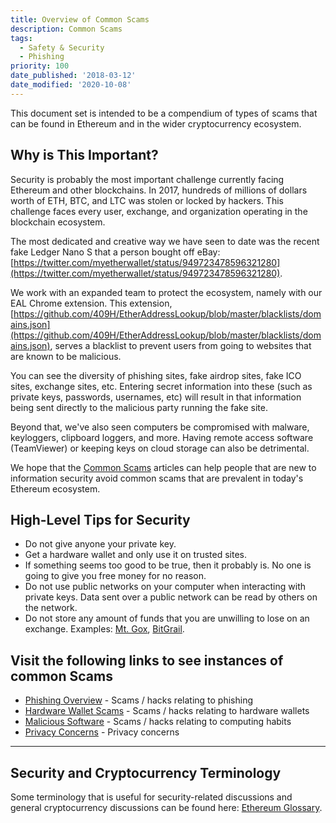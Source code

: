 ```yaml
---
title: Overview of Common Scams
description: Common Scams
tags:
  - Safety & Security
  - Phishing
priority: 100
date_published: '2018-03-12'
date_modified: '2020-10-08'
---
```


This document set is intended to be a compendium of types of scams that can be found in Ethereum and in the wider cryptocurrency ecosystem.

## Why is This Important?

Security is probably the most important challenge currently facing Ethereum and other blockchains. In 2017, hundreds of millions of dollars worth of ETH, BTC, and LTC was stolen or locked by hackers. This challenge faces every user, exchange, and organization operating in the blockchain ecosystem.

The most dedicated and creative way we have seen to date was the recent fake Ledger Nano S that a person bought off eBay: [https://twitter.com/myetherwallet/status/949723478596321280](https://twitter.com/myetherwallet/status/949723478596321280).

We work with an expanded team to protect the ecosystem, namely with our EAL Chrome extension. This extension, [https://github.com/409H/EtherAddressLookup/blob/master/blacklists/domains.json](https://github.com/409H/EtherAddressLookup/blob/master/blacklists/domains.json), serves a blacklist to prevent users from going to websites that are known to be malicious.

You can see the diversity of phishing sites, fake airdrop sites, fake ICO sites, exchange sites, etc. Entering secret information into these (such as private keys, passwords, usernames, etc) will result in that information being sent directly to the malicious party running the fake site.

Beyond that, we've also seen computers be compromised with malware, keyloggers, clipboard loggers, and more. Having remote access software (TeamViewer) or keeping keys on cloud storage can also be detrimental.

We hope that the [Common Scams](/staying-safe/common-scams) articles can help people that are new to information security avoid common scams that are prevalent in today's Ethereum ecosystem.

## High-Level Tips for Security

- Do not give anyone your private key.
- Get a hardware wallet and only use it on trusted sites.
- If something seems too good to be true, then it probably is. No one is going to give you free money for no reason.
- Do not use public networks on your computer when interacting with private keys. Data sent over a public network can be read by others on the network.
- Do not store any amount of funds that you are unwilling to lose on an exchange. Examples: [Mt. Gox](https://en.wikipedia.org/wiki/Mt._Gox), [BitGrail](http://fortune.com/2018/02/11/bitgrail-cryptocurrency-claims-hack/).

## Visit the following links to see instances of common Scams

- [Phishing Overview](/staying-safe/common-scams/phishing-overview) - Scams / hacks relating to phishing
- [Hardware Wallet Scams](/staying-safe/common-scams/hardware-wallet-scams-overview) - Scams / hacks relating to hardware wallets
- [Malicious Software](/staying-safe/common-scams/malicious-software-overview) - Scams / hacks relating to computing habits
- [Privacy Concerns](/staying-safe/common-scams/privacy-concerns-overview) - Privacy concerns

---

## Security and Cryptocurrency Terminology

Some terminology that is useful for security-related discussions and general cryptocurrency discussions can be found here: [Ethereum Glossary](/general-knowledge/ethereum-blockchain/a-glossary-of-common-terms-in-the-ethereum-crypto-space).
